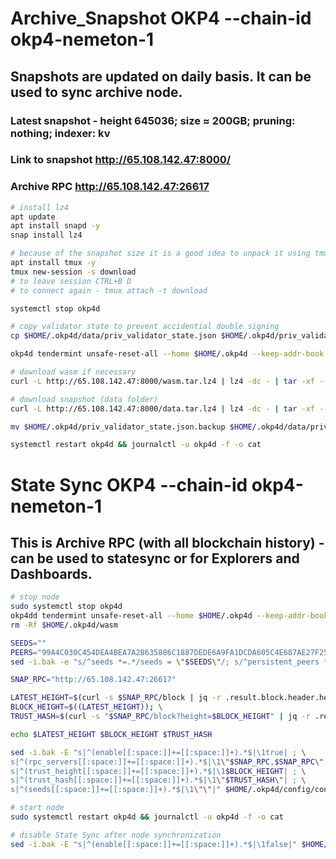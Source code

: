 # Archive_Snapshot OKP4 --chain-id okp4-nemeton-1
## Snapshots are updated on daily basis. It can be used to sync archive node.
### Latest snapshot - height 645036; size ≈ 200GB; pruning: nothing; indexer: kv
### Link to snapshot http://65.108.142.47:8000/
### Archive RPC http://65.108.142.47:26617

```bash
# install lz4
apt update
apt install snapd -y
snap install lz4

# because of the snapshot size it is a good idea to unpack it using tmux or screen
apt install tmux -y
tmux new-session -s download
# to leave session CTRL+B D
# to connect again - tmux attach -t download

systemctl stop okp4d

# copy validator state to prevent accidential double signing
cp $HOME/.okp4d/data/priv_validator_state.json $HOME/.okp4d/priv_validator_state.json.backup

okp4d tendermint unsafe-reset-all --home $HOME/.okp4d --keep-addr-book

# download wasm if necessary
curl -L http://65.108.142.47:8000/wasm.tar.lz4 | lz4 -dc - | tar -xf - -C $HOME/.okp4d --strip-components 2

# download snapshot (data folder)
curl -L http://65.108.142.47:8000/data.tar.lz4 | lz4 -dc - | tar -xf - -C $HOME/.okp4d --strip-components 2

mv $HOME/.okp4d/priv_validator_state.json.backup $HOME/.okp4d/data/priv_validator_state.json

systemctl restart okp4d && journalctl -u okp4d -f -o cat
```

# State Sync OKP4 --chain-id okp4-nemeton-1
## This is Archive RPC (with all blockchain history) - can be used to statesync or for Explorers and Dashboards.

```bash
# stop node
sudo systemctl stop okp4d
okp4dd tendermint unsafe-reset-all --home $HOME/.okp4d --keep-addr-book
rm -Rf $HOME/.okp4d/wasm

SEEDS=""
PEERS="99A4C030C454DEA4BEA7A2B635886C1887DEDE6A9FA1DCDA605C4E687AE27F25@65.108.142.47:26616"
sed -i.bak -e "s/^seeds *=.*/seeds = \"$SEEDS\"/; s/^persistent_peers *=.*/persistent_peers = \"$PEERS\"/" $HOME/.okp4d/config/config.toml

SNAP_RPC="http://65.108.142.47:26617"

LATEST_HEIGHT=$(curl -s $SNAP_RPC/block | jq -r .result.block.header.height); \
BLOCK_HEIGHT=$((LATEST_HEIGHT)); \
TRUST_HASH=$(curl -s "$SNAP_RPC/block?height=$BLOCK_HEIGHT" | jq -r .result.block_id.hash)

echo $LATEST_HEIGHT $BLOCK_HEIGHT $TRUST_HASH

sed -i.bak -E "s|^(enable[[:space:]]+=[[:space:]]+).*$|\1true| ; \
s|^(rpc_servers[[:space:]]+=[[:space:]]+).*$|\1\"$SNAP_RPC,$SNAP_RPC\"| ; \
s|^(trust_height[[:space:]]+=[[:space:]]+).*$|\1$BLOCK_HEIGHT| ; \
s|^(trust_hash[[:space:]]+=[[:space:]]+).*$|\1\"$TRUST_HASH\"| ; \
s|^(seeds[[:space:]]+=[[:space:]]+).*$|\1\"\"|" $HOME/.okp4d/config/config.toml

# start node
sudo systemctl restart okp4d && journalctl -u okp4d -f -o cat

# disable State Sync after node synchronization
sed -i.bak -E "s|^(enable[[:space:]]+=[[:space:]]+).*$|\1false|" $HOME/.okp4d/config/config.toml
```
